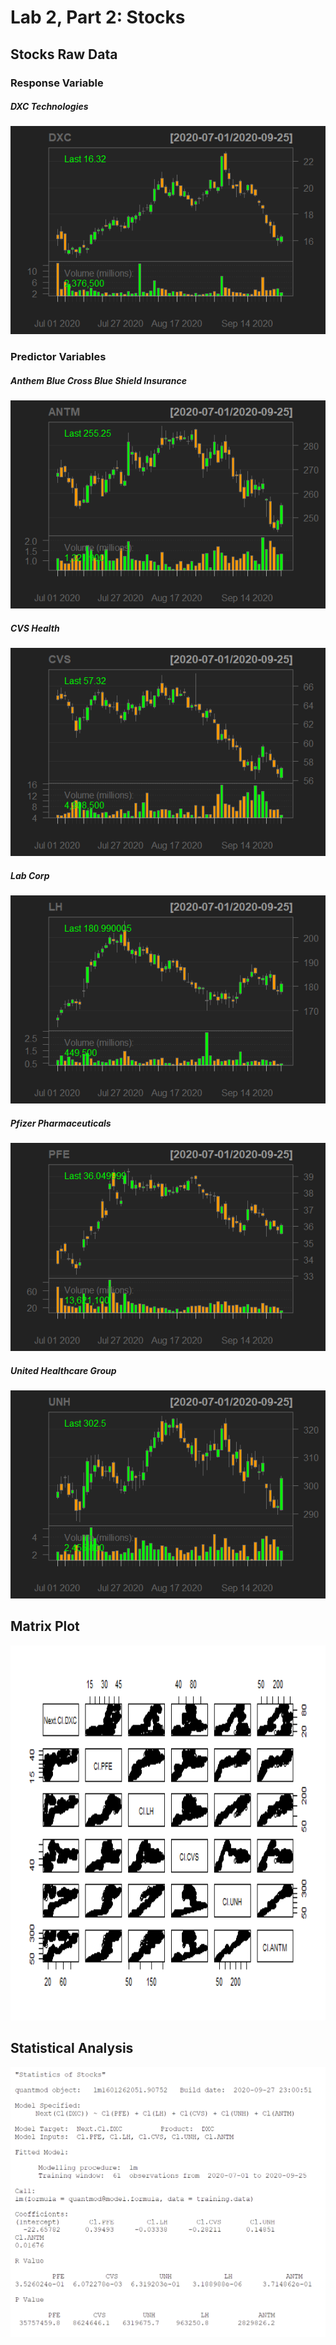 # Lab 2, Part 2: Stocks

## Stocks Raw Data
### Response Variable
##### DXC Technologies 
![](dxc.png)

### Predictor Variables
##### Anthem Blue Cross Blue Shield Insurance 
![](antm.png)

##### CVS Health
![](cvs.png)

##### Lab Corp 
![](lh.png)

##### Pfizer Pharmaceuticals 
![](pfe.png)

##### United Healthcare Group
![](unh.png)

## Matrix Plot
<img src="matrixplot.png" width="700" height="600" /> 

## Statistical Analysis
![](stockstat.png)
